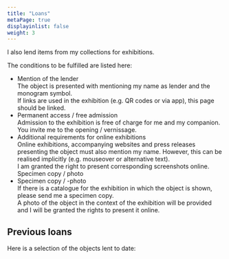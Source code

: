 ```yaml
---
title: "Loans"
metaPage: true
displayinlist: false
weight: 3
---
```


I also lend items from my collections for exhibitions.

The conditions to be fulfilled are listed here:

<ul class="list-block">
    <li><div class="li-heading">Mention of the lender</div>
        <div class="li-body type-text">The object is presented with mentioning my name as lender and the monogram symbol.
        </div>
        <div class="li-body type-text para">If links are used in the exhibition (e.g. QR codes or via app), this page should be linked.
        </div>
    </li>
    <li><div class="li-heading">Permanent access / free admission</div></li>
        <div class="li-body type-text">Admission to the exhibition is free of charge for me and my companion. You invite me to the opening / vernissage.
        </div>
    </li>
    <li><div class="li-heading">Additional requirements for online exhibitions</div></li>
        <div class="li-body type-text">Online exhibitions, accompanying websites and press releases presenting the object must also mention my name. However, this can be realised implicitly (e.g. mouseover or alternative text).
        </div>
        <div class="li-body type-text">I am granted the right to present corresponding screenshots online.
Specimen copy / photo
        </div>
    </li>
    <li><div class="li-heading">Specimen copy / -photo</div></li>
        <div class="li-body type-text">If there is a catalogue for the exhibition in which the object is shown, please send me a specimen copy.
        </div>
        <div class="li-body type-text">A photo of the object in the context of the exhibition will be provided and I will be granted the rights to present it online.
        </div>
    </li>

</ul>

## Previous loans

Here is a selection of the objects lent to date:
